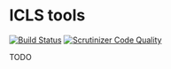 # ICLS tools

[![Build Status](https://travis-ci.org/fullfrontend/icls.svg?branch=master)](https://travis-ci.org/fullfrontend/icls)
[![Scrutinizer Code Quality](https://scrutinizer-ci.com/g/fullfrontend/icls/badges/quality-score.png?b=master)](https://scrutinizer-ci.com/g/fullfrontend/icls/?branch=master) 

TODO
